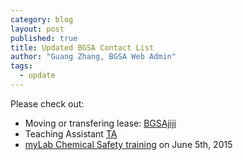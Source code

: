 ```yaml
---
category: blog
layout: post
published: true
title: Updated BGSA Contact List
author: "Guang Zhang, BGSA Web Admin"
tags: 
  - update
---
```



Please check out:
- Moving or transfering lease: [BGSAjiji](https://docs.google.com/spreadsheets/d/1s9BcBibvzUni4RXZ90X5_LQtxD_19S6mxys_-VmQ1CM/edit?pli=1#gid=0)
- Teaching Assistant [TA](http://biology.mcgill.ca/grad/ta_posts.html)
- [myLab Chemical Safety training](http://www.mcgill.ca/hr-webforms/staffdevelopment/?CourseID=443&Order=StartDate&ModuleName=EHS#Calendar) on June 5th, 2015
